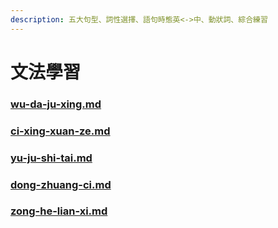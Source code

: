 ```yaml
---
description: 五大句型、詞性選擇、語句時態英<->中、動狀詞、綜合練習
---
```


# 文法學習

### [wu-da-ju-xing.md](wu-da-ju-xing.md "mention")

### [ci-xing-xuan-ze.md](ci-xing-xuan-ze.md "mention")

### [yu-ju-shi-tai.md](yu-ju-shi-tai.md "mention")

### [dong-zhuang-ci.md](dong-zhuang-ci.md "mention")

### [zong-he-lian-xi.md](zong-he-lian-xi.md "mention")
